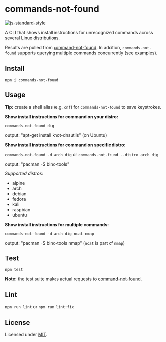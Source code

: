 # commands-not-found

[![js-standard-style](https://img.shields.io/badge/code%20style-standard-brightgreen.svg?style=flat)](https://standardjs.com/)

A CLI that shows install instructions for unrecognized commands across several Linux distributions.

Results are pulled from [command-not-found](https://command-not-found.com). In addition, `commands-not-found` supports querying multiple commands concurrently (see examples).

## Install

`npm i commands-not-found`

## Usage

**Tip:** create a shell alias (e.g. `cnf`) for `commands-not-found` to save keystrokes.

**Show install instructions for command on your distro:**

`commands-not-found dig`

output: "apt-get install knot-dnsutils" (on Ubuntu)

**Show install instructions for command on specific distro:**

`commands-not-found -d arch dig` or `commands-not-found --distro arch dig`

output: "pacman -S bind-tools"

*Supported distros:*

* alpine
* arch
* debian
* fedora
* kali
* raspbian
* ubuntu

**Show install instructions for multiple commands:**

`commands-not-found -d arch dig ncat nmap`

output: "pacman -S bind-tools nmap" (`ncat` is part of `nmap`)

## Test

`npm test`

**Note:** the test suite makes actual requests to [command-not-found](https://command-not-found.com).

## Lint

`npm run lint` or `npm run lint:fix`

## License

Licensed under [MIT](./LICENSE).
